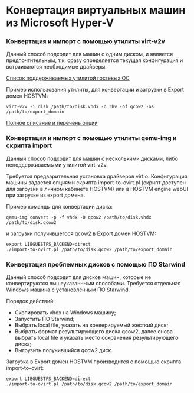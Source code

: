 # Конвертация виртуальных машин из Microsoft Hyper-V



### Конвертация и импорт с помощью утилиты virt-v2v

Данный способ подходит для машин с одним диском, и является предпочтительным, т.к. сразу определяется текущая конфигурация и встраиваются необходимые драйверы.

[Список поддерживаемых утилитой гостевых ОС](https://libguestfs.org/virt-v2v-support.1.html)

Пример использования утилиты, для конвертации и загрузки в Export домен HOSTVM:

```
virt-v2v -i disk /path/to/disk.vhdx -o rhv -of qcow2 -os /path/to/export_domain
```

[Полное описание и перечень опций](https://libguestfs.org/virt-v2v.1.html)

### Конвертация и импорт с помощью утилиты qemu-img и скрипта import <a href="user-content-konvertaciya-i-import-s-pomoshyu-utility-qemu-img-i-skripta-import-to-ovirt" id="user-content-konvertaciya-i-import-s-pomoshyu-utility-qemu-img-i-skripta-import-to-ovirt"></a>

Данный способ подходит для машин с несколькими дисками, либо неподдерживаемыми утилитой virt-v2v.

Требуется предварительная установка драйверов virtio. Конфигурация машины задается опциями скрипта import-to-ovirt.pl (скрипт доступен для загрузки в личном кабинете HOSTVM) или в HOSTVM engine webUI при загрузке из export домена.

Пример команды для конвертации диска:

```
qemu-img convert -p -f vhdx -O qcow2 /path/to/disk.vhdx /path/to/disk.qcow2
```

и загрузки получившегося qcow2 в Export домен HOSTVM:

```
export LIBGUESTFS_BACKEND=direct
./import-to-ovirt.pl /path/to/disk.qcow2 /path/to/export_domain
```

### Конвертация проблемных дисков с помощью ПО Starwind <a href="user-content-konvertaciya-problemnykh-diskov-s-pomoshyu-po-starwind" id="user-content-konvertaciya-problemnykh-diskov-s-pomoshyu-po-starwind"></a>

Данный способ подходит для дисков машин, которые не конвертируются вышеуказанными способами. Требуется отдельная Windows машина с установленным ПО Starwind.

Порядок действий:

* Скопировать vhdx на Windows машину;
* Запустить ПО Starwind;
* Выбрать local file, указать на конверируемый жесткий диск;
* Выбрать формат результирующего диска qcow2, далее снова выбрать local file и указать место сохранения результирующего диска;
* Выгрузить получившийся qcow2 диск.

Загрузка в Export домен HOSTVM производится с помощью скрипта import-to-ovirt:

```
export LIBGUESTFS_BACKEND=direct
./import-to-ovirt.pl /path/to/disk.qcow2 /path/to/export_domain
```
